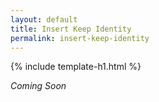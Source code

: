 ```yaml
---
layout: default
title: Insert Keep Identity
permalink: insert-keep-identity
---
```


{% include template-h1.html %}

_Coming Soon_
